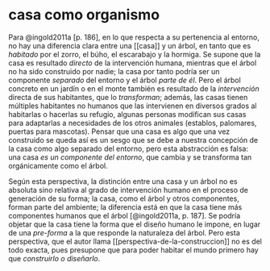 # casa como organismo
Para @ingold2011a [p. 186], en lo que respecta a su pertenencia al entorno, no hay una diferencia clara entre una [[casa]] y un árbol, en tanto que es *habitado* por el zorro, el búho, el escarabajo y la hormiga. Se supone que la casa es resultado *directo* de la intervención humana, mientras que el árbol no ha sido construido por nadie; la casa por tanto podría ser un componente *separado* del entorno y el árbol *parte de él*. Pero el árbol concreto en un jardín o en el monte también es resultado de la *intervención* directa de sus habitantes, que lo *transforman*; además, las casas tienen múltiples habitantes no humanos que las intervienen en diversos grados al habitarlas o hacerlas su refugio, algunas personas modifican sus casas para adaptarlas a necesidades de los otros animales (establos, palomares, puertas para mascotas). Pensar que una casa es algo que una vez construido se queda así es un sesgo que se debe a nuestra concepción de la casa como algo separado del entorno, pero esta abstracción es falsa: una casa *es un componente del entorno*, que cambia y se transforma tan orgánicamente como el árbol.

Según esta perspectiva, la distinción entre una casa y un árbol no es absoluta sino relativa al grado de intervención humano en el proceso de generación de su forma; la casa, como el árbol y otros componentes, forman parte del ambiente; la diferencia está en que la casa tiene más componentes humanos que el árbol [@ingold2011a, p. 187]. Se podría objetar que la casa tiene la forma que el diseño humano le impone, en lugar de una *pre-forma* a la que responde la naturaleza del árbol. Pero esta perspectiva, que el autor llama [[perspectiva-de-la-construccion]] no es del todo exacta, pues presupone que para poder habitar el mundo primero hay que *construirlo o diseñarlo*.

